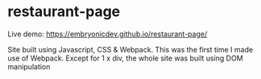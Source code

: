 # restaurant-page
Live demo: https://embryonicdev.github.io/restaurant-page/

Site built using Javascript, CSS & Webpack. 
This was the first time I made use of Webpack.
Except for 1 x div, the whole site was built using DOM manipulation
